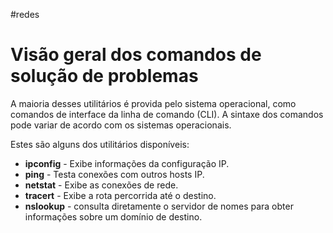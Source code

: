 #redes 
# Visão geral dos comandos de solução de problemas

A maioria desses utilitários é provida pelo sistema operacional, como comandos de interface da linha de comando (CLI). A sintaxe dos comandos pode variar de acordo com os sistemas operacionais.

Estes são alguns dos utilitários disponíveis:

- **ipconfig** - Exibe informações da configuração IP.
- **ping** - Testa conexões com outros hosts IP.
- **netstat** - Exibe as conexões de rede.
- **tracert** - Exibe a rota percorrida até o destino.
- **nslookup** - consulta diretamente o servidor de nomes para obter informações sobre um domínio de destino.